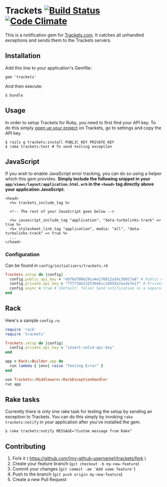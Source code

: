 # Trackets [![Build Status](https://travis-ci.org/sensible/trackets-ruby.svg?branch=master)](https://travis-ci.org/sensible/trackets-ruby) [![Code Climate](https://codeclimate.com/github/sensible/trackets-ruby.png)](https://codeclimate.com/github/sensible/trackets-ruby)

This is a notification gem for [Trackets.com](https://trackets.com). It
catches all unhandled exceptions and sends them to the Trackets
servers.

## Installation

Add this line to your application's Gemfile:

    gem 'trackets'

And then execute:

    $ bundle

## Usage

In order to setup Trackets for Ruby, you need to first find your API
key. To do this simply [open up your project](https://trackets.com/projects)
on Trackets, go to settings and copy the API key.

    $ rails g trackets:install PUBLIC_KEY PRIVATE_KEY
    $ rake trackets:test # To send testing exception

## JavaScript

If you wish to enable JavaScript error tracking, you can do so using a
helper which this gem provides. **Simply include the following snippet in
your `app/views/layout/application.html.erb` in the `<head>` tag
directly above your application JavaScript.**

```erb
<head>
  <%= trackets_include_tag %>

  <!-- The rest of your JavaScript goes below -->

  <%= javascript_include_tag "application", "data-turbolinks-track" => true %>
  <%= stylesheet_link_tag "application", media: "all", "data-turbolinks-track" => true %>
  ...
</head>
```

### Configuration

Can be found in `config/initializers/trackets.rb`

```ruby
Trackets.setup do |config|
  config.public_api_key = "ebf6d706b29ca4e176012a3dc3b017a8" # Public API key used by JavaScript for your project
  config.private_api_key = "77773de2325364bcc1d955e7aa3e7e1f" # Private API key used for Ruby notifications
  config.async = true # [Default: false] Send notification in a separate thread (Uses Sucker Punch gem)
end
```

## Rack

Here's a sample `config.ru`

```ruby
require 'rack'
require 'trackets'

Trackets.setup do |config|
  config.private_api_key = "insert-valid-api-key"
end

app = Rack::Builder.app do
  run lambda { |env| raise "Testing Error" }
end

use Trackets::Middleware::RackExceptionHandler
run app
```

## Rake tasks

Currently there is only one rake task for testing the setup by sending
an exception to Trackets. You can do this simply by invoking `rake
trackets:notify` in your application after you've installed the gem.

    $ rake trackets:notify MESSAGE="Custom message from Rake"

## Contributing

1. Fork it ( https://github.com/[my-github-username]/trackets/fork )
2. Create your feature branch (`git checkout -b my-new-feature`)
3. Commit your changes (`git commit -am 'Add some feature'`)
4. Push to the branch (`git push origin my-new-feature`)
5. Create a new Pull Request
